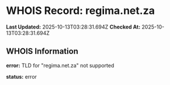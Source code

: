 # WHOIS Record: regima.net.za

**Last Updated:** 2025-10-13T03:28:31.694Z
**Checked At:** 2025-10-13T03:28:31.694Z

## WHOIS Information

**error:** TLD for "regima.net.za" not supported

**status:** error


